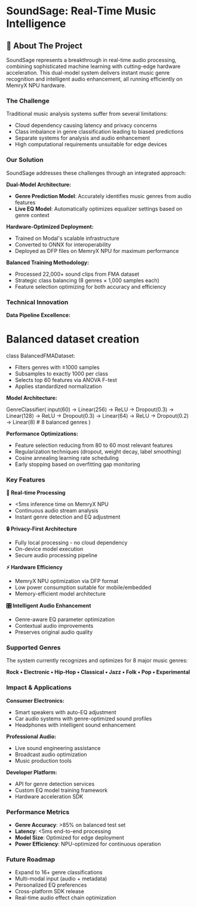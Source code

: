 # SoundSage: Real-Time Music Intelligence

## 🎯 About The Project

SoundSage represents a breakthrough in real-time audio processing, combining sophisticated machine learning with cutting-edge hardware acceleration. This dual-model system delivers instant music genre recognition and intelligent audio enhancement, all running efficiently on MemryX NPU hardware.

### The Challenge
Traditional music analysis systems suffer from several limitations:

- Cloud dependency causing latency and privacy concerns  
- Class imbalance in genre classification leading to biased predictions  
- Separate systems for analysis and audio enhancement  
- High computational requirements unsuitable for edge devices  

### Our Solution
SoundSage addresses these challenges through an integrated approach:

**Dual-Model Architecture:**
- **Genre Prediction Model**: Accurately identifies music genres from audio features  
- **Live EQ Model**: Automatically optimizes equalizer settings based on genre context  

**Hardware-Optimized Deployment:**
- Trained on Modal's scalable infrastructure  
- Converted to ONNX for interoperability  
- Deployed as DFP files on MemryX NPU for maximum performance  

**Balanced Training Methodology:**
- Processed 22,000+ sound clips from FMA dataset  
- Strategic class balancing (8 genres × 1,000 samples each)  
- Feature selection optimizing for both accuracy and efficiency  

### Technical Innovation

**Data Pipeline Excellence:**

# Balanced dataset creation
class BalancedFMADataset:
- Filters genres with ≥1000 samples
- Subsamples to exactly 1000 per class
- Selects top 60 features via ANOVA F-test
- Applies standardized normalization

**Model Architecture:**

GenreClassifier(
input(60) → Linear(256) → ReLU → Dropout(0.3)
        → Linear(128) → ReLU → Dropout(0.3) 
        → Linear(64) → ReLU → Dropout(0.2)
        → Linear(8)  # 8 balanced genres
)

**Performance Optimizations:**

- Feature selection reducing from 80 to 60 most relevant features  
- Regularization techniques (dropout, weight decay, label smoothing)  
- Cosine annealing learning rate scheduling  
- Early stopping based on overfitting gap monitoring  

### Key Features

**🎵 Real-time Processing**
- <5ms inference time on MemryX NPU  
- Continuous audio stream analysis  
- Instant genre detection and EQ adjustment  

**🔒 Privacy-First Architecture**
- Fully local processing - no cloud dependency  
- On-device model execution  
- Secure audio processing pipeline  

**⚡ Hardware Efficiency**
- MemryX NPU optimization via DFP format  
- Low power consumption suitable for mobile/embedded  
- Memory-efficient model architecture  

**🎛️ Intelligent Audio Enhancement**
- Genre-aware EQ parameter optimization  
- Contextual audio improvements  
- Preserves original audio quality  

### Supported Genres
The system currently recognizes and optimizes for 8 major music genres:

**Rock • Electronic • Hip-Hop • Classical • Jazz • Folk • Pop • Experimental**

### Impact & Applications

**Consumer Electronics:**
- Smart speakers with auto-EQ adjustment  
- Car audio systems with genre-optimized sound profiles  
- Headphones with intelligent sound enhancement  

**Professional Audio:**
- Live sound engineering assistance  
- Broadcast audio optimization  
- Music production tools  

**Developer Platform:**
- API for genre detection services  
- Custom EQ model training framework  
- Hardware acceleration SDK  

### Performance Metrics
- **Genre Accuracy**: >85% on balanced test set  
- **Latency**: <5ms end-to-end processing  
- **Model Size**: Optimized for edge deployment  
- **Power Efficiency**: NPU-optimized for continuous operation  

### Future Roadmap
- Expand to 16+ genre classifications  
- Multi-modal input (audio + metadata)  
- Personalized EQ preferences  
- Cross-platform SDK release  
- Real-time audio effect chain optimization

